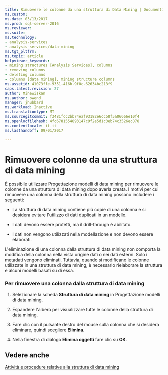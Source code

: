 ```yaml
---
title: Rimuovere le colonne da una struttura di Data Mining | Documenti Microsoft
ms.custom: 
ms.date: 03/13/2017
ms.prod: sql-server-2016
ms.reviewer: 
ms.suite: 
ms.technology:
- analysis-services
- analysis-services/data-mining
ms.tgt_pltfrm: 
ms.topic: article
helpviewer_keywords:
- mining structures [Analysis Services], columns
- removing columns
- deleting columns
- columns [data mining], mining structure columns
ms.assetid: 41073ffe-9351-416b-9f0c-62634bc213f9
caps.latest.revision: 27
author: Minewiskan
ms.author: owend
manager: jhubbard
ms.workload: Inactive
ms.translationtype: MT
ms.sourcegitcommit: f3481fcc2bb74eaf93182e6cc58f5a06666e10f4
ms.openlocfilehash: 4fc6781554893147c9f2e5d1c3eb74c3526ec878
ms.contentlocale: it-it
ms.lasthandoff: 09/01/2017

---
```

# <a name="remove-columns-from-a-mining-structure"></a>Rimuovere colonne da una struttura di data mining
  È possibile utilizzare Progettazione modelli di data mining per rimuovere le colonne da una struttura di data mining dopo averla creata. I motivi per cui rimuovere una colonna della struttura di data mining possono includere i seguenti:  
  
-   La struttura di data mining contiene più copie di una colonna e si desidera evitare l'utilizzo di dati duplicati in un modello.  
  
-   I dati devono essere protetti, ma il drill-through è abilitato.  
  
-   I dati non vengono utilizzati nella modellazione e non devono essere elaborati.  
  
 L'eliminazione di una colonna dalla struttura di data mining non comporta la modifica della colonna nella vista origine dati o nei dati esterni. Solo i metadati vengono eliminati. Tuttavia, quando si modificano le colonne utilizzate in una struttura di data mining, è necessario rielaborare la struttura e alcuni modelli basati su di essa.  
  
### <a name="to-remove-a-column-from-the-mining-structure"></a>Per rimuovere una colonna dalla struttura di data mining  
  
1.  Selezionare la scheda **Struttura di data mining** in Progettazione modelli di data mining.  
  
2.  Espandere l'albero per visualizzare tutte le colonne della struttura di data mining.  
  
3.  Fare clic con il pulsante destro del mouse sulla colonna che si desidera eliminare, quindi scegliere **Elimina**.  
  
4.  Nella finestra di dialogo **Elimina oggetti** fare clic su **OK**.  
  
## <a name="see-also"></a>Vedere anche  
 [Attività e procedure relative alla struttura di data mining](../../analysis-services/data-mining/mining-structure-tasks-and-how-tos.md)  
  
  

